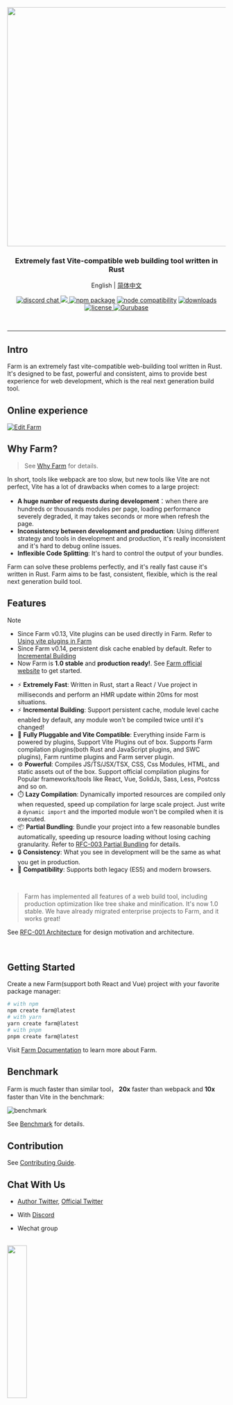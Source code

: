 <div align="center">
  <a href="https://github.com/farm-fe/farm">
  <img src="./assets/logo.png" width="550" />
  </a>
  <h3>Extremely fast Vite-compatible web building tool written in Rust</h3>
  <p>
    <span>English</span> |
    <a href="https://github.com/farm-fe/farm/blob/main/README.zh-CN.md">简体中文</a>  
  </p>
  <p align="center">
    <a href="https://discord.gg/mDErq9aFnF">
      <img src="https://img.shields.io/badge/chat-discord-blueviolet?style=flat&logo=discord&colorA=ffe3f5&colorB=711a5f" alt="discord chat" />
    </a>
    <a href="https://twitter.com/FarmFe71928" > 
      <img src="https://img.shields.io/twitter/url.svg?label=@fe_farm&style=social&url=https://twitter.com/FarmFe71928"/> 
    </a>
    <a href="https://npmjs.com/package/@farmfe/core"><img src="https://img.shields.io/npm/v/@farmfe/core.svg?style=flat-square&colorA=ffe3f5&colorB=711a5f" alt="npm package"></a>
    <a href="https://nodejs.org/en/about/releases/"><img src="https://img.shields.io/node/v/@farmfe/core.svg?style=flat-square&colorA=ffe3f5&colorB=711a5f" alt="node compatibility"></a>
  <a href="https://npmcharts.com/compare/@farmfe/core?minimal=true">
    <img src="https://img.shields.io/npm/dm/@farmfe/core.svg?style=flat-square&colorA=ffe3f5&colorB=711a5f" alt="downloads" />
  </a>
  <a href="https://github.com/farm-fe/farm/blob/main/LICENSE">
    <img src="https://img.shields.io/npm/l/@farmfe/core?style=flat-square&colorA=ffe3f5&colorB=711a5f" alt="license" />
  </a>
  <a href="https://gurubase.io/g/farm">
    <img src="https://img.shields.io/badge/Gurubase-Ask%20Farm%20Guru-006BFF" alt="Gurubase" />
  </a>
  </p>
  <br/>
</div>

---

## Intro

Farm is an extremely fast vite-compatible web-building tool written in Rust. It's designed to be fast, powerful and consistent, aims to provide best experience for web development, which is the real next generation build tool.

## Online experience

[![Edit Farm](https://codesandbox.io/static/img/play-codesandbox.svg)](https://codesandbox.io/p/github/ErKeLost/react/main)

## Why Farm?

> See [Why Farm](https://farmfe.org/docs/why-farm) for details.

In short, tools like webpack are too slow, but new tools like Vite are not perfect, Vite has a lot of drawbacks when comes to a large project:

- **A huge number of requests during development**：when there are hundreds or thousands modules per page, loading performance severely degraded, it may takes seconds or more when refresh the page.
- **Inconsistency between development and production**: Using different strategy and tools in development and production, it's really inconsistent and it's hard to debug online issues.
- **Inflexible Code Splitting**: It's hard to control the output of your bundles.

Farm can solve these problems perfectly, and it's really fast cause it's written in Rust. Farm aims to be fast, consistent, flexible, which is the real next generation build tool.

## Features

> [!NOTE]
>
> - Since Farm v0.13, Vite plugins can be used directly in Farm. Refer to [Using vite plugins in Farm](https://farmfe.org/docs/using-plugins#using-vite-plugins-in-farm)
> - Since Farm v0.14, persistent disk cache enabled by default. Refer to [Incremental Building](https://farmfe.org/docs/advanced/persistent-cache)
> - Now Farm is **1.0 stable** and **production ready!**. See [Farm official website](https://farmfe.org/) to get started.

- ⚡ **Extremely Fast**: Written in Rust, start a React / Vue project in milliseconds and perform an HMR update within 20ms for most situations.
- ⚡ **Incremental Building**: Support persistent cache, module level cache enabled by default, any module won't be compiled twice until it's changed!
- 🧰 **Fully Pluggable and Vite Compatible**: Everything inside Farm is powered by plugins, Support Vite Plugins out of box. Supports Farm compilation plugins(both Rust and JavaScript plugins, and SWC plugins), Farm runtime plugins and Farm server plugin.
- ⚙️ **Powerful**: Compiles JS/TS/JSX/TSX, CSS, Css Modules, HTML, and static assets out of the box. Support official compilation plugins for Popular frameworks/tools like React, Vue, SolidJs, Sass, Less, Postcss and so on.
- ⏱️ **Lazy Compilation**: Dynamically imported resources are compiled only when requested, speed up compilation for large scale project. Just write a `dynamic import` and the imported module won't be compiled when it is executed.
- 📦 **Partial Bundling**: Bundle your project into a few reasonable bundles automatically, speeding up resource loading without losing caching granularity. Refer to [RFC-003 Partial Bundling](https://github.com/farm-fe/rfcs/blob/main/rfcs/003-partial-bundling/rfc.md) for details.
- 🔒 **Consistency**: What you see in development will be the same as what you get in production.
- 🌳 **Compatibility**: Supports both legacy (ES5) and modern browsers.

<br/>

> Farm has implemented all features of a web build tool, including production optimization like tree shake and minification. It's now 1.0 stable. We have already migrated enterprise projects to Farm, and it works great!

See [RFC-001 Architecture](https://github.com/farm-fe/rfcs/blob/main/rfcs/001-core-architecture/rfc.md#motivation) for design motivation and architecture.

<br/>

## Getting Started

Create a new Farm(support both React and Vue) project with your favorite package manager:

```bash
# with npm
npm create farm@latest
# with yarn
yarn create farm@latest
# with pnpm
pnpm create farm@latest
```

Visit [Farm Documentation](https://farmfe.org) to learn more about Farm.

## Benchmark

Farm is much faster than similar tool， **20x** faster than webpack and **10x** faster than Vite in the benchmark:

![benchmark](https://raw.githubusercontent.com/farm-fe/performance-compare/main/full.png)

See [Benchmark](https://github.com/farm-fe/performance-compare) for details.

## Contribution

See [Contributing Guide](https://github.com/farm-fe/farm/blob/main/CONTRIBUTING.md).

## Chat With Us

- [Author Twitter](https://twitter.com/brightwwu46799), [Official Twitter](https://twitter.com/FarmFe71928)

- With [Discord](https://discord.gg/mDErq9aFnF)

- Wechat group

<br><img src="https://github.com/user-attachments/assets/c2db048f-b718-41b2-9049-50eb298c7388" width="30%" />

- QQ group

<br><img src="https://github.com/ErKeLost/react/assets/66500121/a9312045-584b-44fa-87b3-2827372ae849" width="30%" />

## Contributors

<a href="https://github.com/farm-fe/farm/graphs/contributors" target="_blank">
  <table>
    <tr>
      <th colspan="2">
        <br/>
        <img src="https://contrib.rocks/image?repo=farm-fe/farm"><br/><br/>
      </th>
    </tr>
    <tr>
      <td>
        <picture>
          <source
            media="(prefers-color-scheme: dark)"
            srcset="https://next.ossinsight.io/widgets/official/compose-org-active-contributors/thumbnail.png?activity=active&period=past_28_days&owner_id=108205785&repo_ids=507542208&image_size=2x3&color_scheme=dark"
          />
          <img
            alt="Contributors of farm-fe/farm"
            src="https://next.ossinsight.io/widgets/official/compose-org-active-contributors/thumbnail.png?activity=active&period=past_28_days&owner_id=108205785&repo_ids=507542208&image_size=2x3&color_scheme=light"
          />
        </picture>
      </td>
      <td rowspan="2">
       <picture>
        <source media="(prefers-color-scheme: dark)" srcset="https://next.ossinsight.io/widgets/official/compose-org-participants-growth/thumbnail.png?activity=new&period=past_28_days&owner_id=108205785&repo_ids=507542208&image_size=4x7&color_scheme=dark">
        <img alt="New trends of farm-fe" src="https://next.ossinsight.io/widgets/official/compose-org-participants-growth/thumbnail.png?activity=new&period=past_28_days&owner_id=108205785&repo_ids=507542208&image_size=4x7&color_scheme=light">
      </picture>
      </td>
    </tr>
    <tr>
      <td>
        <picture>
          <source
            media="(prefers-color-scheme: dark)"
            srcset="https://next.ossinsight.io/widgets/official/compose-org-active-contributors/thumbnail.png?activity=new&period=past_28_days&owner_id=108205785&repo_ids=507542208&image_size=2x3&color_scheme=dark"
          />
          <img
            alt="Contributors of farm-fe/farm"
            src="https://next.ossinsight.io/widgets/official/compose-org-active-contributors/thumbnail.png?activity=new&period=past_28_days&owner_id=108205785&repo_ids=507542208&image_size=2x3&color_scheme=light"
          />
        </picture>
      </td>
    </tr>
  </table>
</a>

## Credits

Thanks to:

- The [SWC](https://github.com/swc-project/swc) project created by [@kdy1](https://github.com/kdy1), which powers Farm's code parsing, transformation and minification.

- The [NAPI-RS](https://github.com/napi-rs/napi-rs) project created by [@Brooooooklyn](https://github.com/Brooooooklyn), which powers Farm's node-binding implementation.

- The [Rollup](https://github.com/rollup/rollup) project created by [@lukastaegert](https://github.com/lukastaegert), which inspired Farm's plugin system implementation.

- The [Vite](https://github.com/vitejs/vite) project created by [Evan You](https://github.com/yyx990803), which inspired Farm's compatibility design of ecosystem.

## Author & Maintainer

Author:

- [brightwu（吴明亮）](https://github.com/wre232114)，worked at bytedance. [Twitter](https://twitter.com/brightwwu46799)

Maintainer:

- [ErKeLost](https://github.com/ErKeLost)
- [shulandmimi](https://github.com/shulandmimi)
